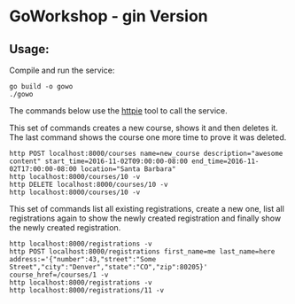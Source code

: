 # GoWorkshop - gin Version

## Usage:

Compile and run the service:
```
go build -o gowo
./gowo
```

The commands below use the [httpie](https://github.com/jkbrzt/httpie) tool to call the service.

This set of commands creates a new course, shows it and then deletes it. The last command shows the
course one more time to prove it was deleted.

```
http POST localhost:8000/courses name=new_course description="awesome content" start_time=2016-11-02T09:00:00-08:00 end_time=2016-11-02T17:00:00-08:00 location="Santa Barbara"
http localhost:8000/courses/10 -v
http DELETE localhost:8000/courses/10 -v
http localhost:8000/courses/10 -v
```

This set of commands list all existing registrations, create a new one, list all registrations again
to show the newly created registration and finally show the newly created registration.

```
http localhost:8000/registrations -v
http POST localhost:8000/registrations first_name=me last_name=here address:='{"number":43,"street":"Some Street","city":"Denver","state":"CO","zip":80205}' course_href=/courses/1 -v
http localhost:8000/registrations -v
http localhost:8000/registrations/11 -v
```
